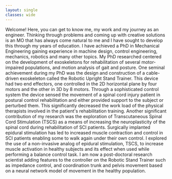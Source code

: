 ```yaml
---
layout: single
classes: wide
---
```

Welcome! Here, you can get to know me, my work and my journey as an engineer. Thinking through problems and coming up with creative solutions is an MO that has always come natural to me and I have sought to develop this through my years of education. I have achieved a PhD in Mechanical Engineering gaining experience in machine design, control engineering, mechanics, robotics and many other topics.  My PhD researched centered on the development of exoskeletons for rehabilitation of several motor-impaired populations, and motion analysis of gait and posture. One seminal achievement during my PhD was the design and construction of a cable-driven exoskeleton called the Robotic Upright Stand Trainer. This device had two end effectors, one controlled in the 2D horizontal plane by four motors and the other in 3D by 8 motors. Through a sophisticated control system the device sensed the movement of a spinal cord injury patient in postural control rehabilitation and either provided support to the subject or perturbed them. This significantly decreased the work load of the physical therapists involved in the patient's rehabilitation training.
Another significant contribution of my research was the exploration of Transcutaneous Spinal Cord Stimulation (TSCS) as a means of increasing the neuroplasticity of the spinal cord during rehabilitation of SCI patients. Surgically implanted epidural stimulation has led to increased muscle contraction and control in SCI patients enabling some to walk again under their own control. I explored the use of a non-invasive analog of epidural stimulation, TSCS, to increase muscle activation in healthy subjects and its effect when used while performing a balance control task.
I am now a post-doctoral research scientist adding features to the controller on the Robotic Stand Trainer such as impedance control, and coordination trunk and pelvis movement based on a neural network model of movement in the healthy population.

